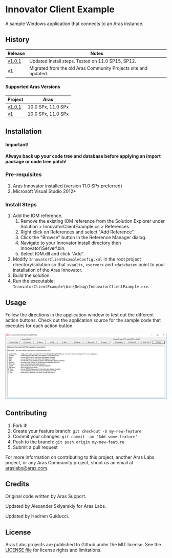 # Innovator Client Example

A sample Windows application that connects to an Aras instance.

## History

Release | Notes
--------|--------
[v1.0.1](https://github.com/ArasLabs/innovator-client-example/releases/tag/v1.0.1) | Updated Install steps. Tested on 11.0 SP15, SP12.
[v1](https://github.com/ArasLabs/innovator-client-example/releases/tag/v1) | Migrated from the old Aras Community Projects site and updated.

#### Supported Aras Versions

Project | Aras
--------|------
[v1.0.1](https://github.com/ArasLabs/innovator-client-example/releases/tag/v1.0.1) | 10.0 SPx, 11.0 SPx
[v1](https://github.com/ArasLabs/innovator-client-example/releases/tag/v1) | 10.0 SPx, 11.0 SPx

## Installation

#### Important!
**Always back up your code tree and database before applying an import package or code tree patch!**

### Pre-requisites

1. Aras Innovator installed (version 11.0 SPx preferred)
2. Microsoft Visual Studio 2012+

### Install Steps

1. Add the IOM reference.
    1. Remove the existing IOM reference from the Solution Explorer under Solution > InnovatorClientExample.cs > References.
    2. Right click on References and select "Add Reference".
    3. Click the "Browse" button in the Reference Manager dialog.
    4. Navigate to your Innovator install directory then Innovator\Server\bin.
    5. Select IOM.dll and click "Add".
2. Modify `InnovatorClientExampleConfig.xml` in the root project directory/solution so that `<vault>`, `<server>` and `<database>` point to your installation of the Aras Innovator.
3. Build the solution.
4. Run the executable: `InnovatorClientExample\bin\Debug\InnovatorClientExample.exe`.

## Usage

Follow the directions in the application window to test out the different action buttons. Check out the application source for the sample code that executes for each action button.

![Example Application Screenshot](./Screenshots/application.png)

## Contributing

1. Fork it!
2. Create your feature branch: `git checkout -b my-new-feature`
3. Commit your changes: `git commit -am 'Add some feature'`
4. Push to the branch: `git push origin my-new-feature`
5. Submit a pull request

For more information on contributing to this project, another Aras Labs project, or any Aras Community project, shoot us an email at araslabs@aras.com.

## Credits

Original code written by Aras Support.

Updated by Alexander Sklyarskiy for Aras Labs.

Updated by Hadrien Guiducci.

## License

Aras Labs projects are published to Github under the MIT license. See the [LICENSE file](./LICENSE.md) for license rights and limitations.
